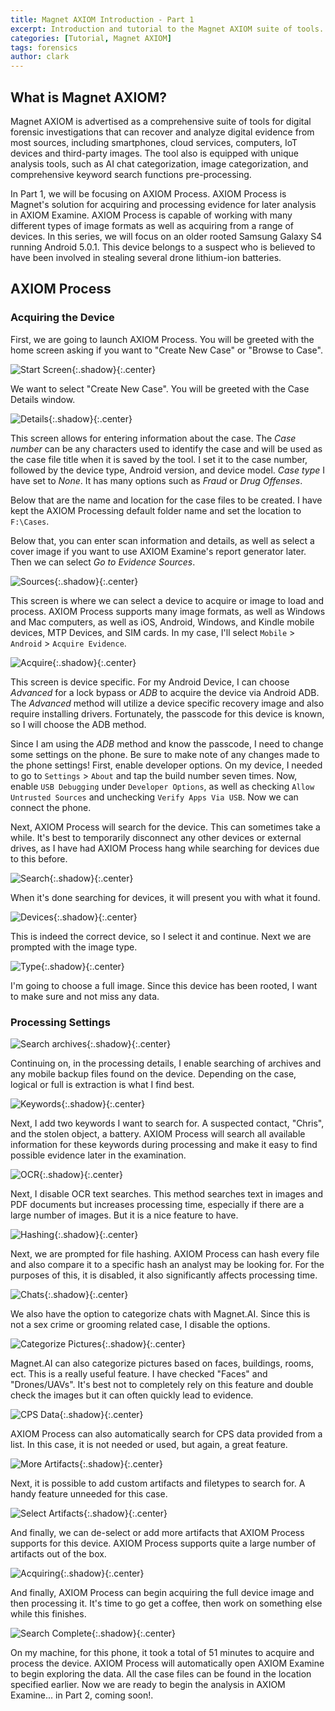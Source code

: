 ```yaml
---
title: Magnet AXIOM Introduction - Part 1
excerpt: Introduction and tutorial to the Magnet AXIOM suite of tools. In part one, we'll acquire and process an Android device to later analyze.
categories: [Tutorial, Magnet AXIOM]
tags: forensics
author: clark
---
```


## What is Magnet AXIOM?

Magnet AXIOM is advertised as a comprehensive suite of tools for digital forensic investigations that can recover and analyze digital evidence from most sources, including smartphones, cloud services, computers, IoT devices and third-party images. The tool also is equipped with unique analysis tools, such as AI chat categorization, image categorization, and comprehensive keyword search functions pre-processing. 

In Part 1, we will be focusing on AXIOM Process. AXIOM Process is Magnet's solution for acquiring and processing evidence for later analysis in AXIOM Examine. AXIOM Process is capable of working with many different types of image formats as well as acquiring from a range of devices. In this series, we will focus on an older rooted Samsung Galaxy S4 running Android 5.0.1. This device belongs to a suspect who is believed to have been involved in stealing several drone lithium-ion batteries. 

## AXIOM Process

### Acquiring the Device

First, we are going to launch AXIOM Process. You will be greeted with the home screen asking if you want to "Create New Case" or "Browse to Case".


![Start Screen](https://starwarsfan2099.github.io/public/2021-03-23/start_image.JPG){:.shadow}{:.center}


We want to select "Create New Case". You will be greeted with the Case Details window. 


![Details](https://starwarsfan2099.github.io/public/2021-03-23/details.JPG){:.shadow}{:.center}


This screen allows for entering information about the case. The *Case number* can be any characters used to identify the case and will be used as the case file title when it is saved by the tool. I set it to the case number, followed by the device type, Android version, and device model. *Case type* I have set to *None*. It has many options such as *Fraud* or *Drug Offenses*. 

Below that are the name and location for the case files to be created. I have kept the AXIOM Processing default folder name and set the location to `F:\Cases`.

Below that, you can enter scan information and details, as well as select a cover image if you want to use AXIOM Examine's report generator later. Then we can select *Go to Evidence Sources*.


![Sources](https://starwarsfan2099.github.io/public/2021-03-23/sources.JPG){:.shadow}{:.center}


This screen is where we can select a device to acquire or image to load and process. AXIOM Process supports many image formats, as well as Windows and Mac computers, as well as iOS, Android, Windows, and Kindle mobile devices, MTP Devices, and SIM cards. In my case, I'll select `Mobile` > `Android` > `Acquire Evidence`. 


![Acquire](https://starwarsfan2099.github.io/public/2021-03-23/aquire.JPG){:.shadow}{:.center}


This screen is device specific. For my Android Device, I can choose *Advanced* for a lock bypass or *ADB* to acquire the device via Android ADB. The *Advanced* method will utilize a device specific recovery image and also require installing drivers. Fortunately, the passcode for this device is known, so I will choose the ADB method.

Since I am using the *ADB* method and know the passcode, I need to change some settings on the phone. Be sure to make note of any changes made to the phone settings! First, enable developer options. On my device, I needed to go to `Settings` > `About` and tap the build number seven times. Now, enable `USB Debugging` under `Developer Options`, as well as checking `Allow Untrusted Sources` and unchecking `Verify Apps Via USB`. Now we can connect the phone. 

Next, AXIOM Process will search for the device. This can sometimes take a while. It's best to temporarily disconnect any other devices or external drives, as I have had AXIOM Process hang while searching for devices due to this before.


![Search](https://starwarsfan2099.github.io/public/2021-03-23/searching.JPG){:.shadow}{:.center}


When it's done searching for devices, it will present you with what it found.


![Devices](https://starwarsfan2099.github.io/public/2021-03-23/device.JPG){:.shadow}{:.center}


This is indeed the correct device, so I select it and continue. Next we are prompted with the image type. 


![Type](https://starwarsfan2099.github.io/public/2021-03-23/image.JPG){:.shadow}{:.center}


I'm going to choose a full image. Since this device has been rooted, I want to make sure and not miss any data.

### Processing Settings


![Search archives](https://starwarsfan2099.github.io/public/2021-03-23/search_archives.JPG){:.shadow}{:.center}


Continuing on, in the processing details, I enable searching of archives and any mobile backup files found on the device. Depending on the case, logical or full is extraction is what I find best.


![Keywords](https://starwarsfan2099.github.io/public/2021-03-23/keyword.JPG){:.shadow}{:.center}


Next, I add two keywords I want to search for. A suspected contact, "Chris", and the stolen object, a battery. AXIOM Process will search all available information for these keywords during processing and make it easy to find possible evidence later in the examination.


![OCR](https://starwarsfan2099.github.io/public/2021-03-23/ocr.JPG){:.shadow}{:.center}


Next, I disable OCR text searches. This method searches text in images and PDF documents but increases processing time, especially if there are a large number of images. But it is a nice feature to have.


![Hashing](https://starwarsfan2099.github.io/public/2021-03-23/hash.JPG){:.shadow}{:.center}


Next, we are prompted for file hashing. AXIOM Process can hash every file and also compare it to a specific hash an analyst may be looking for. For the purposes of this, it is disabled, it also significantly affects processing time. 


![Chats](https://starwarsfan2099.github.io/public/2021-03-23/chats.JPG){:.shadow}{:.center}


We also have the option to categorize chats with Magnet.AI. Since this is not a sex crime or grooming related case, I disable the options.


![Categorize Pictures](https://starwarsfan2099.github.io/public/2021-03-23/categorize.JPG){:.shadow}{:.center}


Magnet.AI can also categorize pictures based on faces, buildings, rooms, ect. This is a really useful feature. I have checked "Faces" and "Drones/UAVs". It's best not to completely rely on this feature and double check the images but it can often quickly lead to evidence. 


![CPS Data](https://starwarsfan2099.github.io/public/2021-03-23/cps.JPG){:.shadow}{:.center}


AXIOM Process can also automatically search for CPS data provided from a list. In this case, it is not needed or used, but again, a great feature. 


![More Artifacts](https://starwarsfan2099.github.io/public/2021-03-23/more_artifacts.JPG){:.shadow}{:.center}


Next, it is possible to add custom artifacts and filetypes to search for. A handy feature unneeded for this case. 


![Select Artifacts](https://starwarsfan2099.github.io/public/2021-03-23/select_artifacts.JPG){:.shadow}{:.center}


And finally, we can de-select or add more artifacts that AXIOM Process supports for this device. AXIOM Process supports quite a large number of artifacts out of the box. 


![Acquiring](https://starwarsfan2099.github.io/public/2021-03-23/acquiring.JPG){:.shadow}{:.center}


And finally, AXIOM Process can begin acquiring the full device image and then processing it. It's time to go get a coffee, then work on something else while this finishes. 


![Search Complete](https://starwarsfan2099.github.io/public/2021-03-23/search_complete.JPG){:.shadow}{:.center}


On my machine, for this phone, it took a total of 51 minutes to acquire and process the device. AXIOM Process will automatically open AXIOM Examine to begin exploring the data. All the case files can be found in the location specified earlier. Now we are ready to begin the analysis in AXIOM Examine... in Part 2, coming soon!. 